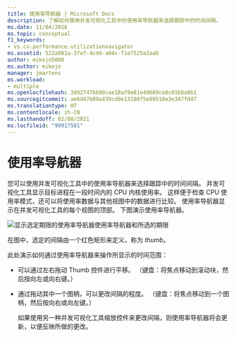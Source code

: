 ```yaml
---
title: 使用率导航器 | Microsoft Docs
description: 了解如何使用并发可视化工具中的使用率导航器来选择跟踪中的时间间隔。
ms.date: 11/04/2016
ms.topic: conceptual
f1_keywords:
- vs.cv.performance.utilizationnavigator
ms.assetid: 522a981a-37ef-4cdd-a04c-f1e7525a2aab
author: mikejo5000
ms.author: mikejo
manager: jmartens
ms.workload:
- multiple
ms.openlocfilehash: 3d92747bb90cae18a79e81e49689ce8c01b8a9b1
ms.sourcegitcommit: ae6d47b09a439cd0e13180f5e89510e3e347fd47
ms.translationtype: HT
ms.contentlocale: zh-CN
ms.lasthandoff: 02/08/2021
ms.locfileid: "99917581"
---
```

# <a name="utilization-navigator"></a>使用率导航器
您可以使用并发可视化工具中的使用率导航器来选择跟踪中的时间间隔。 并发可视化工具显示目标进程在一段时间内的 CPU 内核使用率。 这样便于检查 CPU 使用率模式，还可以将使用率数据与其他视图中的数据进行比较。 使用率导航器显示在并发可视化工具的每个视图的顶部。 下图演示使用率导航器。

 ![显示选定期限的使用率导航器](../profiling/media/cvutilizationnavigator.png "CVUtilizationNavigator")使用率导航器和所选的期限

 在图中，选定的间隔由一个红色矩形来定义，称为 *thumb*。

 此处演示如何通过使用率导航器来操作所显示的时间范围：

- 可以通过左右拖动 Thumb 控件进行平移。 （键盘：将焦点移动到滚动块，然后按向左或向右键。）

- 通过拖动其中一个图柄，可以更改间隔的程度。 （键盘：将焦点移动到一个图柄，然后按向右或向左键。）

  如果使用另一种并发可视化工具缩放控件来更改间隔，则使用率导航器将会更新，以便反映所做的更改。